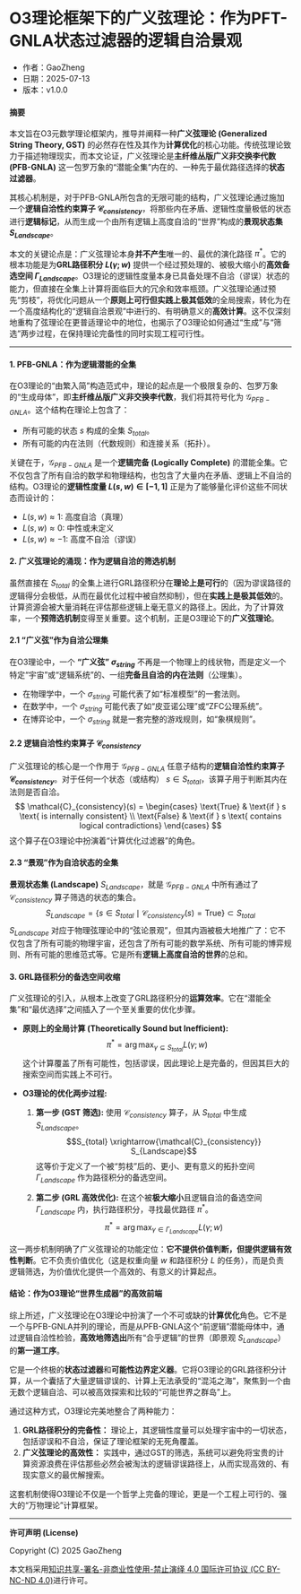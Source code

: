 # **O3理论框架下的广义弦理论：作为PFT-GNLA状态过滤器的逻辑自洽景观**

- 作者：GaoZheng
- 日期：2025-07-13
- 版本：v1.0.0

#### **摘要**

本文旨在O3元数学理论框架内，推导并阐释一种**广义弦理论 (Generalized String Theory, GST)** 的必然存在性及其作为**计算优化**的核心功能。传统弦理论致力于描述物理现实，而本文论证，广义弦理论是**主纤维丛版广义非交换李代数 (PFB-GNLA)** 这一包罗万象的“潜能全集”内在的、一种先于最优路径选择的**状态过滤器**。

其核心机制是，对于PFB-GNLA所包含的无限可能的结构，广义弦理论通过施加一个**逻辑自洽性约束算子 $\mathcal{C}_{consistency}$**，将那些内在矛盾、逻辑性度量极低的状态进行**逻辑标记**，从而生成一个由所有逻辑上高度自洽的“世界”构成的**景观状态集 $S_{Landscape}$**。

本文的关键论点是：广义弦理论本身**并不产生**唯一的、最优的演化路径 $\pi^*$。它的根本功能是为**GRL路径积分 $L(\gamma; w)$** 提供一个经过预处理的、被极大缩小的**高效备选空间 $\Gamma_{Landscape}$**。O3理论的逻辑性度量本身已具备处理不自洽（谬误）状态的能力，但直接在全集上计算将面临巨大的冗余和效率瓶颈。广义弦理论通过预先“剪枝”，将优化问题从一个**原则上可行但实践上极其低效**的全局搜索，转化为在一个高度结构化的“逻辑自洽景观”中进行的、有明确意义的**高效计算**。这不仅深刻地重构了弦理论在更普适理论中的地位，也揭示了O3理论如何通过“生成”与“筛选”两步过程，在保持理论完备性的同时实现工程可行性。

---

#### **1. PFB-GNLA：作为逻辑潜能的全集**

在O3理论的“由繁入简”构造范式中，理论的起点是一个极限复杂的、包罗万象的“生成母体”，即**主纤维丛版广义非交换李代数**，我们将其符号化为 $\mathcal{G}_{PFB-GNLA}$。这个结构在理论上包含了：
*   所有可能的状态 $s$ 构成的全集 $S_{total}$。
*   所有可能的内在法则（代数规则）和连接关系（拓扑）。

关键在于，$\mathcal{G}_{PFB-GNLA}$ 是一个**逻辑完备 (Logically Complete)** 的潜能全集。它不仅包含了所有自洽的数学和物理结构，也包含了大量内在矛盾、逻辑上不自洽的结构。O3理论的**逻辑性度量 $L(s, w) \in [-1, 1]$** 正是为了能够量化评价这些不同状态而设计的：
*   $L(s, w) \approx 1$: 高度自洽（真理）
*   $L(s, w) \approx 0$: 中性或未定义
*   $L(s, w) \approx -1$: 高度不自洽（谬误）

#### **2. 广义弦理论的涌现：作为逻辑自洽的筛选机制**

虽然直接在 $S_{total}$ 的全集上进行GRL路径积分在**理论上是可行**的（因为谬误路径的逻辑得分会极低，从而在最优化过程中被自然抑制），但在**实践上是极其低效**的。计算资源会被大量消耗在评估那些逻辑上毫无意义的路径上。因此，为了计算效率，一个**预筛选机制**变得至关重要。这个机制，正是O3理论下的**广义弦理论**。

#### **2.1 “广义弦”作为自洽公理集**

在O3理论中，一个 **“广义弦” $\sigma_{string}$** 不再是一个物理上的线状物，而是定义一个特定“宇宙”或“逻辑系统”的、一组**完备且自洽的内在法则**（公理集）。
*   在物理学中，一个 $\sigma_{string}$ 可能代表了如“标准模型”的一套法则。
*   在数学中，一个 $\sigma_{string}$ 可能代表了如“皮亚诺公理”或“ZFC公理系统”。
*   在博弈论中，一个 $\sigma_{string}$ 就是一套完整的游戏规则，如“象棋规则”。

#### **2.2 逻辑自洽性约束算子 $\mathcal{C}_{consistency}$**

广义弦理论的核心是一个作用于 $\mathcal{G}_{PFB-GNLA}$ 任意子结构的**逻辑自洽性约束算子 $\mathcal{C}_{consistency}$**。对于任何一个状态（或结构） $s \in S_{total}$，该算子用于判断其内在法则是否自洽。
$$
\mathcal{C}_{consistency}(s) = \begin{cases} \text{True} & \text{if } s \text{ is internally consistent} \\ \text{False} & \text{if } s \text{ contains logical contradictions} \end{cases}
$$
这个算子在O3理论中扮演着“计算优化过滤器”的角色。

#### **2.3 “景观”作为自洽状态的全集**

**景观状态集 (Landscape)** $S_{Landscape}$，就是 $\mathcal{G}_{PFB-GNLA}$ 中所有通过了 $\mathcal{C}_{consistency}$ 算子筛选的状态的集合。
$$
S_{Landscape} = \{ s \in S_{total} \mid \mathcal{C}_{consistency}(s) = \text{True} \} \subset S_{total}
$$
$S_{Landscape}$ 对应于物理弦理论中的“弦论景观”，但其内涵被极大地推广了：它不仅包含了所有可能的物理宇宙，还包含了所有可能的数学系统、所有可能的博弈规则、所有可能的思维范式等。它是所有**逻辑上高度自洽的世界**的总和。

#### **3. GRL路径积分的备选空间收缩**

广义弦理论的引入，从根本上改变了GRL路径积分的**运算效率**。它在“潜能全集”和“最优选择”之间插入了一个至关重要的优化步骤。

*   **原则上的全局计算 (Theoretically Sound but Inefficient):**
    $$\pi^* = \arg\max_{\gamma \subseteq S_{total}} L(\gamma; w)$$
    这个计算覆盖了所有可能性，包括谬误，因此理论上是完备的，但因其巨大的搜索空间而实践上不可行。

*   **O3理论的优化两步过程:**
    1.  **第一步 (GST 筛选):** 使用 $\mathcal{C}_{consistency}$ 算子，从 $S_{total}$ 中生成 $S_{Landscape}$。
        $$S_{total} \xrightarrow{\mathcal{C}_{consistency}} S_{Landscape}$$
        这等价于定义了一个被“剪枝”后的、更小、更有意义的拓扑空间 $\Gamma_{Landscape}$ 作为路径积分的备选空间。

    2.  **第二步 (GRL 高效优化):** 在这个被**极大缩小**且逻辑自洽的备选空间 $\Gamma_{Landscape}$ 内，执行路径积分，寻找最优路径 $\pi^*$。
        $$\pi^* = \arg\max_{\gamma \in \Gamma_{Landscape}} L(\gamma; w)$$

这一两步机制明确了广义弦理论的功能定位：**它不提供价值判断，但提供逻辑有效性判断**。它不负责价值优化（这是权重向量 $w$ 和路径积分 $L$ 的任务），而是负责逻辑筛选，为价值优化提供一个高效的、有意义的计算起点。

#### **结论：作为O3理论“世界生成器”的高效前端**

综上所述，广义弦理论在O3理论中扮演了一个不可或缺的**计算优化**角色。它不是一个与PFB-GNLA并列的理论，而是从PFB-GNLA这个“前逻辑”潜能母体中，通过逻辑自洽性检验，**高效地筛选出**所有“合乎逻辑”的世界（即景观 $S_{Landscape}$）的**第一道工序**。

它是一个终极的**状态过滤器**和**可能性边界定义器**。它将O3理论的GRL路径积分计算，从一个囊括了大量逻辑谬误的、计算上无法承受的“混沌之海”，聚焦到一个由无数个逻辑自洽、可以被高效探索和比较的“可能世界之群岛”上。

通过这种方式，O3理论完美地整合了两种能力：
1.  **GRL路径积分的完备性：** 理论上，其逻辑性度量可以处理宇宙中的一切状态，包括谬误和不自洽，保证了理论框架的无死角覆盖。
2.  **广义弦理论的高效性：** 实践中，通过GST的筛选，系统可以避免将宝贵的计算资源浪费在评估那些必然会被淘汰的逻辑谬误路径上，从而实现高效的、有现实意义的最优解搜索。

这套机制使得O3理论不仅是一个哲学上完备的理论，更是一个工程上可行的、强大的“万物理论”计算框架。

---

**许可声明 (License)**

Copyright (C) 2025 GaoZheng 

本文档采用[知识共享-署名-非商业性使用-禁止演绎 4.0 国际许可协议 (CC BY-NC-ND 4.0)](https://creativecommons.org/licenses/by-nc-nd/4.0/deed.zh-Hans)进行许可。
